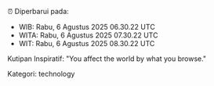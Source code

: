 ⏰ Diperbarui pada:
- WIB: Rabu, 6 Agustus 2025 06.30.22 UTC
- WITA: Rabu, 6 Agustus 2025 07.30.22 UTC
- WIT: Rabu, 6 Agustus 2025 08.30.22 UTC

Kutipan Inspiratif:
"You affect the world by what you browse."


Kategori: technology

